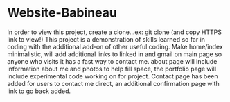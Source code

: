 # Website-Babineau
In order to view this project, create a clone...ex: git clone (and copy HTTPS link to view!)
This project is a demonstration of skills learned so far in coding with the additional add-on of other useful coding. 
Make home/index minimalistic, will add additional links to linked in and gmail on main page so anyone who visits it has a fast way to contact me. about page will include information about me and photos to help fill space, the portfolio page will include experimental code working on for project. 
Contact page has been added for users to contact me direct, an additional confirmation page with link to go back added. 

